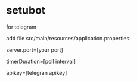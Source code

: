 # setubot
for telegram

add file src/main/resources/application.properties: 

server.port=[your port]

timerDuration=[poll interval]

apikey=[telegran apikey]

